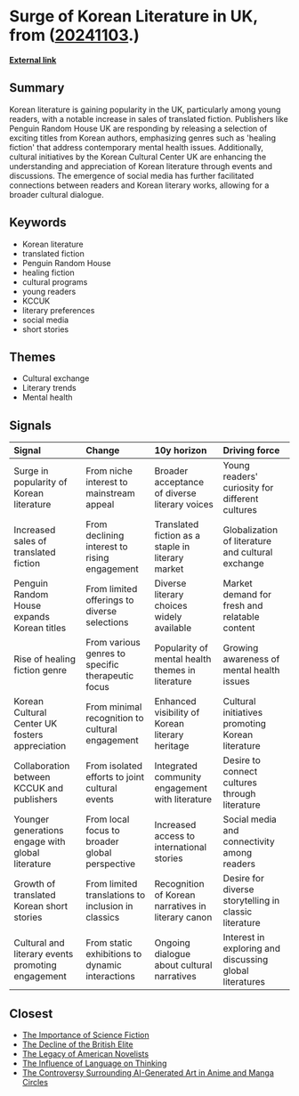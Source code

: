 # __Surge of Korean Literature in UK__, from ([20241103](https://kghosh.substack.com/p/20241103).)

__[External link](https://www.koreatimes.co.kr/www/culture/2024/10/135_374110.html)__



## Summary

Korean literature is gaining popularity in the UK, particularly among young readers, with a notable increase in sales of translated fiction. Publishers like Penguin Random House UK are responding by releasing a selection of exciting titles from Korean authors, emphasizing genres such as 'healing fiction' that address contemporary mental health issues. Additionally, cultural initiatives by the Korean Cultural Center UK are enhancing the understanding and appreciation of Korean literature through events and discussions. The emergence of social media has further facilitated connections between readers and Korean literary works, allowing for a broader cultural dialogue.

## Keywords

* Korean literature
* translated fiction
* Penguin Random House
* healing fiction
* cultural programs
* young readers
* KCCUK
* literary preferences
* social media
* short stories

## Themes

* Cultural exchange
* Literary trends
* Mental health

## Signals

| Signal                                            | Change                                             | 10y horizon                                        | Driving force                                           |
|:--------------------------------------------------|:---------------------------------------------------|:---------------------------------------------------|:--------------------------------------------------------|
| Surge in popularity of Korean literature          | From niche interest to mainstream appeal           | Broader acceptance of diverse literary voices      | Young readers' curiosity for different cultures         |
| Increased sales of translated fiction             | From declining interest to rising engagement       | Translated fiction as a staple in literary market  | Globalization of literature and cultural exchange       |
| Penguin Random House expands Korean titles        | From limited offerings to diverse selections       | Diverse literary choices widely available          | Market demand for fresh and relatable content           |
| Rise of healing fiction genre                     | From various genres to specific therapeutic focus  | Popularity of mental health themes in literature   | Growing awareness of mental health issues               |
| Korean Cultural Center UK fosters appreciation    | From minimal recognition to cultural engagement    | Enhanced visibility of Korean literary heritage    | Cultural initiatives promoting Korean literature        |
| Collaboration between KCCUK and publishers        | From isolated efforts to joint cultural events     | Integrated community engagement with literature    | Desire to connect cultures through literature           |
| Younger generations engage with global literature | From local focus to broader global perspective     | Increased access to international stories          | Social media and connectivity among readers             |
| Growth of translated Korean short stories         | From limited translations to inclusion in classics | Recognition of Korean narratives in literary canon | Desire for diverse storytelling in classic literature   |
| Cultural and literary events promoting engagement | From static exhibitions to dynamic interactions    | Ongoing dialogue about cultural narratives         | Interest in exploring and discussing global literatures |

## Closest

* [The Importance of Science Fiction](8ebb431ce8d949d5a1ecb52bbd42a69f)
* [The Decline of the British Elite](ca555520973a0e8519ff854da1de4d88)
* [The Legacy of American Novelists](4c3432a8b55708ec616a64ca00632fdf)
* [The Influence of Language on Thinking](562bd88c1a85a528376837144a464b7f)
* [The Controversy Surrounding AI-Generated Art in Anime and Manga Circles](a1ccaf4e8c6dd14b4b2b522e2d8c2c89)